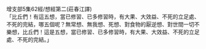 增支部5集62經/想經第二(莊春江譯)  
「比丘們！有這五想，當已修習、已多修習時，有大果、大效益、不死的立足處、不死的完結，哪五個呢？無常想、無我想、死想、對食物的厭逆想、對世間一切不樂想，比丘們！這是五想，當已修習、已多修習時，有大果、大效益、不死的立足處、不死的完結。」  
  
  
